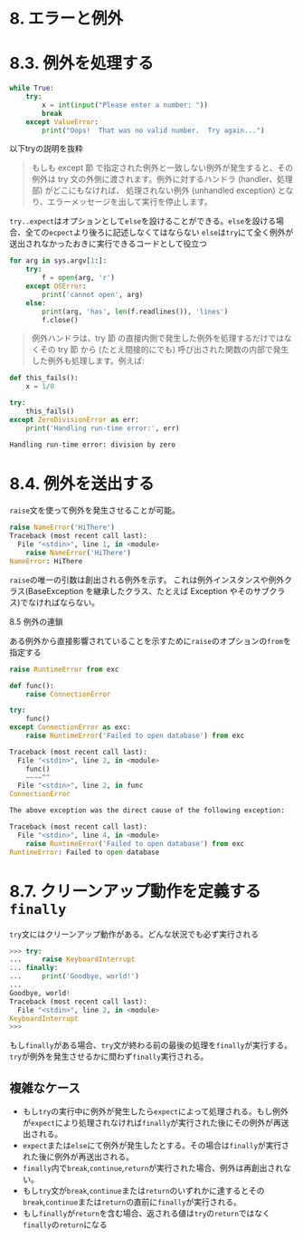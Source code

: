 # 8. エラーと例外

# 8.3. 例外を処理する

```python
while True:
    try:
        x = int(input("Please enter a number: "))
        break
    except ValueError:
        print("Oops!  That was no valid number.  Try again...")

```

以下tryの説明を抜粋

> もしも except 節 で指定された例外と一致しない例外が発生すると、その例外は try 文の外側に渡されます。例外に対するハンドラ (handler、処理部) がどこにもなければ、 処理されない例外 (unhandled exception) となり、エラーメッセージを出して実行を停止します。

`try..expect`はオプションとして`else`を設けることができる。`else`を設ける場合、全ての`ecpect`より後ろに記述しなくてはならない
`else`は`try`にて全く例外が送出されなかったおきに実行できるコードとして役立つ

```python
for arg in sys.argv[1:]:
    try:
        f = open(arg, 'r')
    except OSError:
        print('cannot open', arg)
    else:
        print(arg, 'has', len(f.readlines()), 'lines')
        f.close()
```

> 例外ハンドラは、try 節 の直接内側で発生した例外を処理するだけではなくその try 節 から (たとえ間接的にでも) 呼び出された関数の内部で発生した例外も処理します。例えば:

```python
def this_fails():
    x = 1/0

try:
    this_fails()
except ZeroDivisionError as err:
    print('Handling run-time error:', err)

Handling run-time error: division by zero
```

# 8.4. 例外を送出する

`raise`文を使って例外を発生させることが可能。

```python
raise NameError('HiThere')
Traceback (most recent call last):
  File "<stdin>", line 1, in <module>
    raise NameError('HiThere')
NameError: HiThere
```

`raise`の唯一の引数は創出される例外を示す。
これは例外インスタンスや例外クラス(BaseException を継承したクラス、たとえば Exception やそのサブクラス)でなければならない。

8.5 例外の連鎖

ある例外から直接影響されていることを示すために`raise`のオプションの`from`を指定する

```python
raise RuntimeError from exc
```

```python
def func():
    raise ConnectionError

try:
    func()
except ConnectionError as exc:
    raise RuntimeError('Failed to open database') from exc

Traceback (most recent call last):
  File "<stdin>", line 2, in <module>
    func()
    ~~~~^^
  File "<stdin>", line 2, in func
ConnectionError

The above exception was the direct cause of the following exception:

Traceback (most recent call last):
  File "<stdin>", line 4, in <module>
    raise RuntimeError('Failed to open database') from exc
RuntimeError: Failed to open database
```

# 8.7. クリーンアップ動作を定義する`finally`

`try`文にはクリーンアップ動作がある。どんな状況でも必ず実行される

```python
>>> try:
...     raise KeyboardInterrupt
... finally:
...     print('Goodbye, world!')
...
Goodbye, world!
Traceback (most recent call last):
  File "<stdin>", line 2, in <module>
KeyboardInterrupt
>>>
```

もし`finally`がある場合、`try`文が終わる前の最後の処理を`finally`が実行する。
`try`が例外を発生させるかに問わず`finally`実行される。

## 複雑なケース
- もし`try`の実行中に例外が発生したら`expect`によって処理される。もし例外が`expect`により処理されなければ`finally`が実行された後にその例外が再送出される。
- `expect`または`else`にて例外が発生したとする。その場合は`finally`が実行された後に例外が再送出される。
- `finally`内で`break`,`continue`,`return`が実行された場合、例外は再創出されない。
- もし`try`文が`break`,`continue`または`return`のいずれかに達するとその`break`,`continue`または`return`の直前に`finally`が実行される。
- もし`finally`が`return`を含む場合、返される値は`try`の`return`ではなく`finally`の`return`になる



